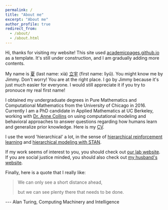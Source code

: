 ```yaml
---
permalink: /
title: "About me"
excerpt: "About me"
author_profile: true
redirect_from: 
  - /about/
  - /about.html
---
```


Hi, thanks for visiting my website! This site used [academicpages.github.io](https://academicpages.github.io/) as a template. It's still under construction, and I am gradually adding more contents.

My name is [夏](https://en.wiktionary.org/wiki/%E5%A4%8F) (last name: xià) [立](https://en.wiktionary.org/wiki/%E7%AB%8B)[宇](https://en.wiktionary.org/wiki/%E5%AE%87) (first name: lìyǔ). You might know me by Jimmy. Don't worry! You are at the right place. I go by Jimmy because it's just much easier for everyone. I would still appreciate it if you try to pronouce my real first name!

I obtained my undergraduate degrees in Pure Mathematics and Computational Mathematics from the University of Chicago in 2016. Currently I am a PhD candidate in Applied Mathematics at UC Berkeley, working with [Dr. Anne Collins](https://psychology.berkeley.edu/people/anne-collins) on using computational modeling and behavioral approaches to answer questions regarding how humans learn and generalize prior knowledge. Here is my [CV](https://xialiyu1995.github.io/files/cv.pdf).

I use the word 'hierarchical' a lot, in the sense of [hierarchical reinforcement learning](https://thegradient.pub/the-promise-of-hierarchical-reinforcement-learning/) and [hierarchical modeling with STAN](https://mc-stan.org/).

If my work seems of interest to you, you should check out [our lab website](https://www.ocf.berkeley.edu/~acollins/). If you are social justice minded, you should also check out [my husband's website](https://melendezrodriguez.com/).

Finally, here is a quote that I really like:

> We can only see a short distance ahead, 
>
> but we can see plenty there that needs to be done.

--- Alan Turing, Computing Machinery and Intelligence

